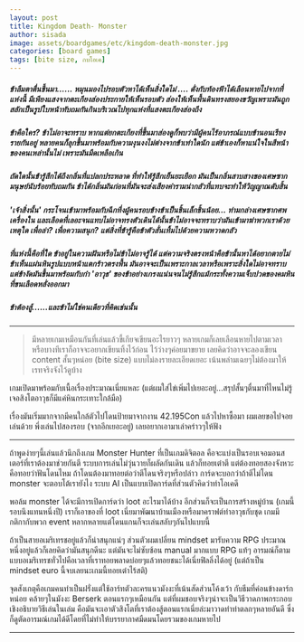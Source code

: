 ```yaml
---
layout: post
title: Kingdom Death- Monster
author: sisada
image: assets/boardgames/etc/kingdom-death-monster.jpg
categories: [board games]
tags: [bite size, กบโอเค]
---
```

##### ข้าลืมตาตื่นขึ้นมา...... หมุนมองไปรอบตัวหาได้เห็นสิ่งใดไม่ .... ดั่งกับท้องฟ้าได้เลือนหายไปจากที่แห่งนี้ มีเพียงแสงจากตะเกียงส่องประกายให้เห็นรอบตัว ส่องให้เห็นพื้นดินทรงสยองขวัญเพราะมันถูกสลักเป็นรูปใบหน้าทับถมกันกินบริเวณไปทุกแห่งที่แสงตะเกียงส่องถึง


##### ข้าคือใคร? ข้าไม่อาจะทราบ หากแต่ยกตะเกียงที่ขึ้นมาส่องดูก็พบว่ามีผู้คนไร้อาภรณ์แบบข้านอนเรียงรายกันอยู่ หลายคนก็ลุกขึ้นมาพร้อมกับความงุนงงไม่ต่างจากข้าเท่าใดนัก แต่ข้าเองก็หาแน่ใจในสีหน้าของคนเหล่านั้นไม่ เพราะมันมืดเหลือเกิน


##### ถัดใดนั้นข้ารู้สึกได้ถึงกลิ่นที่แปลกประหลาด ที่ทำให้รู้สึกเย็นยะเยือก มันเป็นกลิ่นสาบสางของเศษซากมนุษย์นับร้อยทับถมกัน ข้าได้กลิ่นมันก่อนที่มันจะส่งเสียงคำรามน่ากลัวที่แทบจะทำให้วิญญาณดับสิ้น


##### 'เจ้าสิ่งนั้น' กระโจนเข้ามาพร้อมกับฉีกทึ่งผู้คนรอบข้างข้าเป็นชิ้นเล็กชิ้นน้อย... ท่ามกล่างเศษซากศพ เครื่องใน และเลือดที่เลอะจนแทบไม่อาจทรงตัวเดินได้นั้นข้าไม่อาจจะทราบว่ามันเข้ามาฆ่าพวกเราด้วยเหตุใด เพื่อล่า? เพื่อความสนุก? แต่สิ่งที่ข้ารู้คือข้าตัวสั่นเทิ้มไปด้วยความหวาดกลัว


##### ที่แห่งนี้คือที่ใด ข้าอยู่ในความฝันหรือไม่ข้าไม่อาจรู้ได้ แต่ความจริงตรงหน้าคือข้านั้นหาได้อยากตายไม่ ข้าเห็นแผ่นหินรูปแบบหน้าแตกร้าวตรงพื้น มันอาจจะเป็นเพราะกาลเวลาหรือเพราะสิ่งใดไม่อาจทราบ แต่ข้างัดมันขึ้นมาพร้อมกับกำ 'อาวุธ' ของข้าอย่างเกรงแน่นจนไม่รู้สึกแม้กระทั้งความเจ็บปวดของคมหินที่ขนเลือดหลั่งออกมา


##### ข้าต้องสู้......และข้าไม่ใช่คนเดียวที่คิดเช่นนั้น




---



> มีหลายเกมเหมือนกันที่เล่นแล้วขี้เกียจเขียนอะไรยาวๆ หลายเกมก็เลยเลือนหายไปตามเวลา หรือบางทีเราก็อาจจะอยากเขียนทิ้งไว้ก่อน ไว้ว่างๆค่อยมาขยาย เลยคิดว่าอาจจะลองเขียน content สั้นๆหน่อย (bite size) แบบไม่ลงรายละเอียดเยอะ เน้นพล่ามเฉยๆไม่ต้องมาให้เรทจริงจังไว้ดูบ้าง


เกมเปิดมาพร้อมกับเนื้อเรื่องประมาณเนี่ยแหละ (แต่ผมใส่ไข่เพิ่มไปเยอะอยู่...สรุปสั้นๆตื่นมาที่ไหนไม่รู้เจอสิงโตอาวุธก็มีแค่หินกระเทาะใกล้มือ)

เรื่องมันเริ่มมากจากมีคนใกล้ตัวไปโดนป้ายมาจากงาน 42.195Con แล้วไปหาซื้อมา ผมเลยขอไปจอยเล่นด้วย พึ่งเล่นไปสองรอบ (จากอีกเยอะอยู่) เลยอยากเอามาเล่าคร่าวๆให้ฟัง



---



ถ้าพูดง่ายๆนี้เล่นแล้วนึกถึงเกม Monster Hunter ที่เป็นเกมดิจิตอล คือจะแบ่งเป็นรอบเจอมอนสเตอร์ที่เราต้องมาช่วยกันตี ระบบการเล่นไม่วุ่นวายก็ผลัดกันเดิน แล้วก็ทอยเต๋าตี แต่ต้องทอยสองจังหวะคือทอยว่าฟันโดนไหม ถ้าโดนต้องมาทอยต่อว่าตีโดนจริงๆหรือปล่าว การ์ดจะบอกว่าถ้าตีไม่โดน monster จะตอบโต้เรายังไง ระบบ AI เป็นแบบเปิดการ์ดที่ส่วนตัวคิดว่าทำโอเคดี

พอล้ม monster ได้จะมีการเปิดการ์ดว่า loot อะไรมาได้บ้าง อีกส่วนก็จะเป็นการสร้างหมู่บ้าน (เกมนี้รอบนึงแทนหนึ่งปี) เราก็เอาของที่ loot เนี่ยมาพัฒนาบ้านเมืองหรือมาคราฟต์ทำอาวุธกับชุด เกมมีกติกากับพวก event หลากหลายแต่โดนแกนก็จะเล่นสลับๆกันไปแบบนี้

ถ้าเป็นสายอเมริเทรชอยู่แล้วก็น่าสนุกแน่ๆ ส่วนตัวผมเปลี่ยน mindset มารับความ RPG ประมาณหนึ่งอยู่แล้วก็เลยคิดว่ามันสนุกดีนะ แต่มันจะไม่ซับซ้อน manual มากแบบ RPG แท้ๆ อารมณ์ก็ตามแบบอเมริเทรชทั่วไปคือเวลาที่เราทอยพลาดบ่อยๆแล้วทอยชนะได้เนี่ยฟิลลิ่งได้อยู่ (แต่ถ้าเป็น mindset euro นี้จบเลยนะเกมนี้ทอยเต๋าไร้สติ)

จุดสังเกตุคือเกมคนทำเป็นฝรั่งแต่ใช้อาร์ทตัวละครแนวมังงะที่เน้นสัดส่วนโค้งเว้า กับธีมที่ค่อนข้างดาร์กหน่อย คล้ายๆในมังงะ Berserk ตอนแรกๆเหมือนกัน แต่ที่ผมชอบจริงๆน่าจะเป็นวิธีวาดภาพกระกอบเชิงอธิบายวิธีเล่นในเล่ม คือมันจะเอาตัวสิงโตที่เราต้องสู้ตอนแรกเนี่ยล่ะมาวาดทำท่าตลกๆหลายอันดี ซึ่งก็ดูตัดอารมณ์เกมได้ดีโดยที่ไม่ทำให้บรรยากาศมืดมนโดยรวมของเกมหายไป



---
